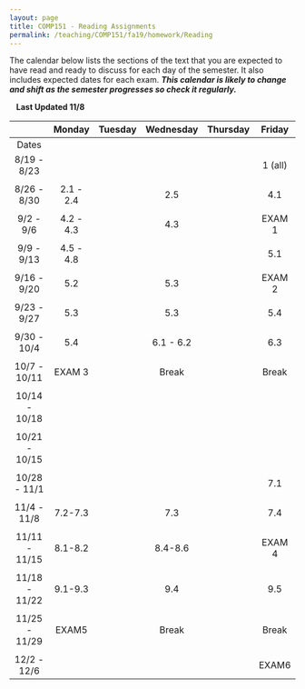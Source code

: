 ```yaml
---
layout: page
title: COMP151 - Reading Assignments
permalink: /teaching/COMP151/fa19/homework/Reading
---
```


The calendar below lists the sections of the text that you are expected to have read and ready to discuss for each day of the semester. It also includes expected dates for each exam. ***This calendar is likely to change and shift as the semester progresses so check it regularly.***


&nbsp;&nbsp;&nbsp;**Last Updated 11/8**


| | Monday | Tuesday | Wednesday | Thursday | Friday |
|:----: | :----: | :----: | :----: | :----:  | :----: |
|Dates | | | | |
|8/19 - 8/23  | | | | | 1 (all) |
| | | | | |
|8/26 - 8/30  | 2.1 - 2.4 | | 2.5  | | 4.1 |
| | | | | |
|9/2 - 9/6  |4.2 - 4.3 | | 4.3 | | EXAM 1 |
| | | | | |
|9/9 - 9/13  |4.5 - 4.8 | | | | 5.1 |
| | | | | |
|9/16 - 9/20  | 5.2 | | 5.3 | | EXAM 2 |
| | | | | |
|9/23 - 9/27  | 5.3 | | 5.3 | | 5.4 |
| | | | | |
|9/30 - 10/4  | 5.4 | | 6.1 - 6.2 | | 6.3 |
| | | | | |
|10/7 - 10/11  | EXAM 3 | | Break | | Break |
| | | | | |
|10/14 - 10/18  | | | | | |
| | | | | |
|10/21 - 10/15  | | | | | |
| | | | | |
|10/28 - 11/1  | | | | | 7.1 |
| | | | | |
|11/4 - 11/8  | 7.2-7.3 | | 7.3 | | 7.4 |
| | | | | |
|11/11 - 11/15  | 8.1-8.2 | | 8.4-8.6 | |  EXAM 4|
| | | | | |
|11/18 - 11/22  | 9.1-9.3 | | 9.4 | | 9.5 |
| | | | | |
|11/25 - 11/29  |EXAM5 | | Break | | Break |
| | | | | |
|12/2 - 12/6  | | | | | EXAM6 |
